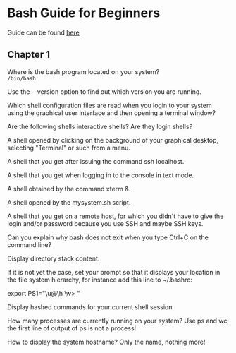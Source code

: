 # Bash Guide for Beginners

Guide can be found [here](http://tldp.org/LDP/Bash-Beginners-Guide/html/sect_01_07.html)

## Chapter 1

Where is the bash program located on your system? <br />
`/bin/bash`

Use the --version option to find out which version you are running.

Which shell configuration files are read when you login to your system using the graphical user interface and then opening a terminal window?

Are the following shells interactive shells? Are they login shells?

A shell opened by clicking on the background of your graphical desktop, selecting "Terminal" or such from a menu.

A shell that you get after issuing the command ssh localhost.

A shell that you get when logging in to the console in text mode.

A shell obtained by the command xterm &.

A shell opened by the mysystem.sh script.

A shell that you get on a remote host, for which you didn't have to give the login and/or password because you use SSH and maybe SSH keys.

Can you explain why bash does not exit when you type Ctrl+C on the command line?

Display directory stack content.

If it is not yet the case, set your prompt so that it displays your location in the file system hierarchy, for instance add this line to ~/.bashrc:

export PS1="\u@\h \w> "

Display hashed commands for your current shell session.

How many processes are currently running on your system? Use ps and wc, the first line of output of ps is not a process!

How to display the system hostname? Only the name, nothing more!
